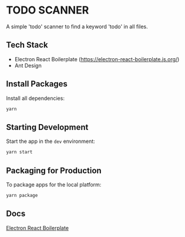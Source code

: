 # TODO SCANNER

A simple 'todo' scanner to find a keyword 'todo' in all files.

## Tech Stack

- Electron React Boilerplate (https://electron-react-boilerplate.js.org/)
- Ant Design

## Install Packages

Install all dependencies:

```bash
yarn
```

## Starting Development

Start the app in the `dev` environment:

```bash
yarn start
```

## Packaging for Production

To package apps for the local platform:

```bash
yarn package
```

## Docs

[Electron React Boilerplate](https://electron-react-boilerplate.js.org/docs/installation)
